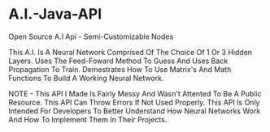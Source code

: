 # A.I.-Java-API
Open Source A.I Api - Semi-Customizable Nodes

This A.I. Is A Neural Network Comprised Of The Choice Of 1 Or 3 Hidden Layers. Uses The Feed-Foward Method To Guess And Uses Back Propagation To Train. Demestrates How To Use Matrix's And Math Functions To Build A Working Neural Network.

NOTE - This API I Made Is Fairly Messy And Wasn't Attented To Be A Public Resource. This API Can Throw Errors If Not Used Properly. This API Is Only Intended For Developers To Better Understand How Neural Networks Work And How To Implement Them In Their Projects.
